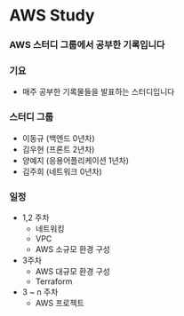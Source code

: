 # AWS Study

### AWS 스터디 그룹에서 공부한 기록입니다

### 기요
- 매주 공부한 기록물들을 발표하는 스터디입니다

### 스터디 그룹
- 이동규 (백엔드 0년차)
- 김우현 (프론트 2년차)
- 양예지 (응용어플리케이션 1년차)
- 김주희 (네트워크 0년차)

### 일정
- 1,2 주차
    - 네트워킹
    - VPC
    - AWS 소규모 환경 구성
- 3주차
    - AWS 대규모 환경 구성
    - Terraform
- 3 ~ n 주차
    - AWS 프로젝트